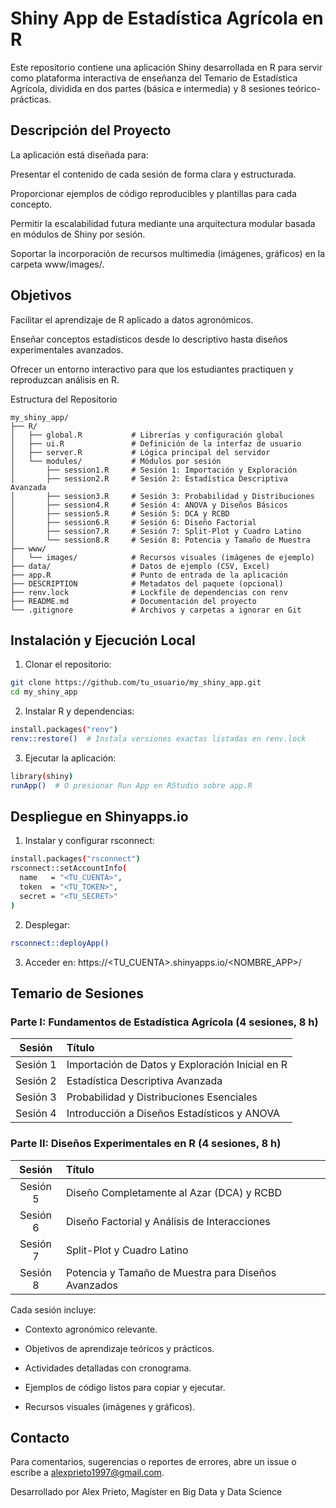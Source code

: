 # Shiny App de Estadística Agrícola en R

Este repositorio contiene una aplicación Shiny desarrollada en R para servir como plataforma interactiva de enseñanza del Temario de Estadística Agrícola, dividida en dos partes (básica e intermedia) y 8 sesiones teórico-prácticas.

## Descripción del Proyecto

La aplicación está diseñada para:

Presentar el contenido de cada sesión de forma clara y estructurada.

Proporcionar ejemplos de código reproducibles y plantillas para cada concepto.

Permitir la escalabilidad futura mediante una arquitectura modular basada en módulos de Shiny por sesión.

Soportar la incorporación de recursos multimedia (imágenes, gráficos) en la carpeta www/images/.

## Objetivos

Facilitar el aprendizaje de R aplicado a datos agronómicos.

Enseñar conceptos estadísticos desde lo descriptivo hasta diseños experimentales avanzados.

Ofrecer un entorno interactivo para que los estudiantes practiquen y reproduzcan análisis en R.

Estructura del Repositorio

```plaintext
my_shiny_app/
├── R/
│   ├── global.R           # Librerías y configuración global
│   ├── ui.R               # Definición de la interfaz de usuario
│   ├── server.R           # Lógica principal del servidor
│   └── modules/           # Módulos por sesión
│       ├── session1.R     # Sesión 1: Importación y Exploración
│       ├── session2.R     # Sesión 2: Estadística Descriptiva Avanzada
│       ├── session3.R     # Sesión 3: Probabilidad y Distribuciones
│       ├── session4.R     # Sesión 4: ANOVA y Diseños Básicos
│       ├── session5.R     # Sesión 5: DCA y RCBD
│       ├── session6.R     # Sesión 6: Diseño Factorial
│       ├── session7.R     # Sesión 7: Split-Plot y Cuadro Latino
│       └── session8.R     # Sesión 8: Potencia y Tamaño de Muestra
├── www/
│   └── images/            # Recursos visuales (imágenes de ejemplo)
├── data/                  # Datos de ejemplo (CSV, Excel)
├── app.R                  # Punto de entrada de la aplicación
├── DESCRIPTION            # Metadatos del paquete (opcional)
├── renv.lock              # Lockfile de dependencias con renv
├── README.md              # Documentación del proyecto
└── .gitignore             # Archivos y carpetas a ignorar en Git
```

## Instalación y Ejecución Local

1. Clonar el repositorio:

```bash
git clone https://github.com/tu_usuario/my_shiny_app.git
cd my_shiny_app
```

2. Instalar R y dependencias:

```bash
install.packages("renv")
renv::restore()  # Instala versiones exactas listadas en renv.lock
```

3. Ejecutar la aplicación:

```bash
library(shiny)
runApp()  # O presionar Run App en RStudio sobre app.R
```

## Despliegue en Shinyapps.io

1. Instalar y configurar rsconnect:

```bash
install.packages("rsconnect")
rsconnect::setAccountInfo(
  name   = "<TU_CUENTA>",
  token  = "<TU_TOKEN>",
  secret = "<TU_SECRET>"
)
```

2. Desplegar:

```bash
rsconnect::deployApp()
```

3. Acceder en: https://<TU_CUENTA>.shinyapps.io/<NOMBRE_APP>/

## Temario de Sesiones

### Parte I: Fundamentos de Estadística Agrícola (4 sesiones, 8 h)

| Sesión   | Título                                           |
|:--------:|:-------------------------------------------------|
| Sesión 1 | Importación de Datos y Exploración Inicial en R  |
| Sesión 2 | Estadística Descriptiva Avanzada                 |
| Sesión 3 | Probabilidad y Distribuciones Esenciales         |
| Sesión 4 | Introducción a Diseños Estadísticos y ANOVA      |

### Parte II: Diseños Experimentales en R (4 sesiones, 8 h)

| Sesión   | Título                                                       |
|:--------:|:-------------------------------------------------------------|
| Sesión 5 | Diseño Completamente al Azar (DCA) y RCBD                    |
| Sesión 6 | Diseño Factorial y Análisis de Interacciones                 |
| Sesión 7 | Split-Plot y Cuadro Latino                                   |
| Sesión 8 | Potencia y Tamaño de Muestra para Diseños Avanzados          |

Cada sesión incluye:

- Contexto agronómico relevante.

- Objetivos de aprendizaje teóricos y prácticos.

- Actividades detalladas con cronograma.

- Ejemplos de código listos para copiar y ejecutar.

- Recursos visuales (imágenes y gráficos).

## Contacto

Para comentarios, sugerencias o reportes de errores, abre un issue o escribe a alexprieto1997@gmail.com.


Desarrollado por Alex Prieto, Magíster en Big Data y Data Science
